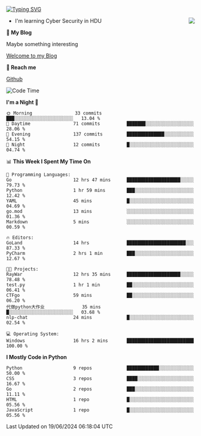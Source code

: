 [![Typing SVG](https://readme-typing-svg.herokuapp.com?font=Fira+Code&pause=1000&random=false&width=450&height=60&lines=Hello+%F0%9F%91%8B%F0%9F%8F%BB;I'm+JBNRZ)](https://git.io/typing-svg)

<a href="#">
  <img align="right" src="https://github-readme-stats.vercel.app/api?username=JBNRZ&show_icons=true&bg_color=15,f2f7fd,E0EAFC" />
</a>

- I'm learning Cyber Security in HDU

 **🌱 My Blog**

Maybe something interesting

[Welcome to my Blog](https://jbnrz.com.cn/)

 **💬 Reach me** 

[Github](https://github.com/JBNRZ)


<!--START_SECTION:waka-->
![Code Time](http://img.shields.io/badge/Code%20Time-548%20hrs%2022%20mins-blue)

**I'm a Night 🦉** 

```text
🌞 Morning                33 commits          ███░░░░░░░░░░░░░░░░░░░░░░   13.04 % 
🌆 Daytime                71 commits          ███████░░░░░░░░░░░░░░░░░░   28.06 % 
🌃 Evening                137 commits         ██████████████░░░░░░░░░░░   54.15 % 
🌙 Night                  12 commits          █░░░░░░░░░░░░░░░░░░░░░░░░   04.74 % 
```


📊 **This Week I Spent My Time On** 

```text
💬 Programming Languages: 
Go                       12 hrs 47 mins      ████████████████████░░░░░   79.73 % 
Python                   1 hr 59 mins        ███░░░░░░░░░░░░░░░░░░░░░░   12.42 % 
YAML                     45 mins             █░░░░░░░░░░░░░░░░░░░░░░░░   04.69 % 
go.mod                   13 mins             ░░░░░░░░░░░░░░░░░░░░░░░░░   01.36 % 
Markdown                 5 mins              ░░░░░░░░░░░░░░░░░░░░░░░░░   00.59 % 

🔥 Editors: 
GoLand                   14 hrs              ██████████████████████░░░   87.33 % 
PyCharm                  2 hrs 1 min         ███░░░░░░░░░░░░░░░░░░░░░░   12.67 % 

🐱‍💻 Projects: 
RayWar                   12 hrs 35 mins      ████████████████████░░░░░   78.48 % 
test.py                  1 hr 1 min          ██░░░░░░░░░░░░░░░░░░░░░░░   06.41 % 
CTFgo                    59 mins             ██░░░░░░░░░░░░░░░░░░░░░░░   06.20 % 
代做python大作业              35 mins             █░░░░░░░░░░░░░░░░░░░░░░░░   03.68 % 
nlp-chat                 24 mins             █░░░░░░░░░░░░░░░░░░░░░░░░   02.54 % 

💻 Operating System: 
Windows                  16 hrs 2 mins       █████████████████████████   100.00 % 
```

**I Mostly Code in Python** 

```text
Python                   9 repos             ████████████░░░░░░░░░░░░░   50.00 % 
CSS                      3 repos             ████░░░░░░░░░░░░░░░░░░░░░   16.67 % 
Go                       2 repos             ███░░░░░░░░░░░░░░░░░░░░░░   11.11 % 
HTML                     1 repo              █░░░░░░░░░░░░░░░░░░░░░░░░   05.56 % 
JavaScript               1 repo              █░░░░░░░░░░░░░░░░░░░░░░░░   05.56 % 
```




 Last Updated on 19/06/2024 06:18:04 UTC
<!--END_SECTION:waka-->
